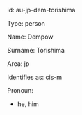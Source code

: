 id: au-jp-dem-torishima

Type: person

Name: Dempow

Surname: Torishima

Area: jp

Identifies as: cis-m

Pronoun:
  - he, him

